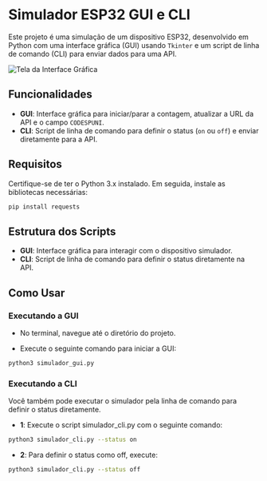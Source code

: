 # Simulador ESP32 GUI e CLI

Este projeto é uma simulação de um dispositivo ESP32, desenvolvido em Python com uma interface gráfica (GUI) usando `Tkinter` e um script de linha de comando (CLI) para enviar dados para uma API.


![Tela da Interface Gráfica](images/simulador_gui.png)

## Funcionalidades

- **GUI**: Interface gráfica para iniciar/parar a contagem, atualizar a URL da API e o campo `CODESPUNI`.
- **CLI**: Script de linha de comando para definir o status (`on` ou `off`) e enviar diretamente para a API.

## Requisitos

Certifique-se de ter o Python 3.x instalado. Em seguida, instale as bibliotecas necessárias:

```bash
pip install requests
```
## Estrutura dos Scripts

- **GUI**: Interface gráfica para interagir com o dispositivo simulador.
- **CLI**: Script de linha de comando para definir o status diretamente na API.

## Como Usar

### Executando a GUI

- No terminal, navegue até o diretório do projeto.

- Execute o seguinte comando para iniciar a GUI:

```bash
python3 simulador_gui.py
```

### Executando a CLI

Você também pode executar o simulador pela linha de comando para definir o status diretamente.

- **1**: Execute o script simulador_cli.py com o seguinte comando:

```bash
python3 simulador_cli.py --status on
```

- **2**: Para definir o status como off, execute:

```bash
python3 simulador_cli.py --status off
```










